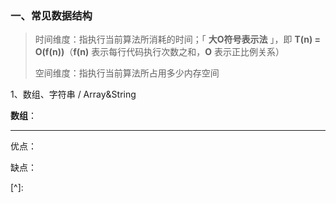 ### 一、常见数据结构

> 时间维度：指执行当前算法所消耗的时间；「 **大O符号表示法** 」，即 **T(n) = O(f(n))**（**f(n)** 表示每行代码执行次数之和，**O** 表示正比例关系）
>
> 空间维度：指执行当前算法所占用多少内存空间

1、数组、字符串 / Array&String

**数组**：

------

优点：

缺点：

[^]: 

